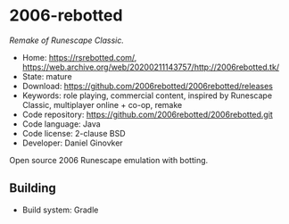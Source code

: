 # 2006-rebotted

_Remake of Runescape Classic._

- Home: https://rsrebotted.com/, https://web.archive.org/web/20200211143757/http://2006rebotted.tk/
- State: mature
- Download: https://github.com/2006rebotted/2006rebotted/releases
- Keywords: role playing, commercial content, inspired by Runescape Classic, multiplayer online + co-op, remake
- Code repository: https://github.com/2006rebotted/2006rebotted.git
- Code language: Java
- Code license: 2-clause BSD
- Developer: Daniel Ginovker

Open source 2006 Runescape emulation with botting.

## Building

- Build system: Gradle
